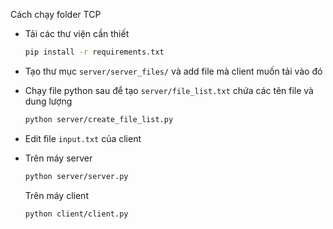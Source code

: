 Cách chạy folder TCP 
* Tải các thư viện cần thiết
    ```bash
   pip install -r requirements.txt
   ```
* Tạo thư mục ```server/server_files/``` và add file mà client muốn tải vào đó
* Chạy file python sau để tạo ```server/file_list.txt``` chứa các tên file và dung lượng 
   ```bash
   python server/create_file_list.py
   ```

* Edit file ```input.txt``` của client
* Trên máy server
   ```bash
   python server/server.py
   ```
   Trên máy client 
   ```bash
   python client/client.py
   ```

